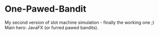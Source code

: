 # One-Pawed-Bandit
My second version of slot machine simulation - finally the working one ;)
Main hero: JavaFX (or furred pawed bandits).
